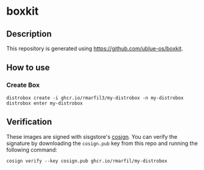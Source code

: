# boxkit

## Description

This repository is generated using https://github.com/ublue-os/boxkit.

## How to use

### Create Box
    distrobox create -i ghcr.io/rmarfil3/my-distrobox -n my-distrobox
    distrobox enter my-distrobox

## Verification

These images are signed with sisgstore's [cosign](https://docs.sigstore.dev/cosign/overview/). You can verify the signature by downloading the `cosign.pub` key from this repo and running the following command:

    cosign verify --key cosign.pub ghcr.io/rmarfil/my-distrobox
